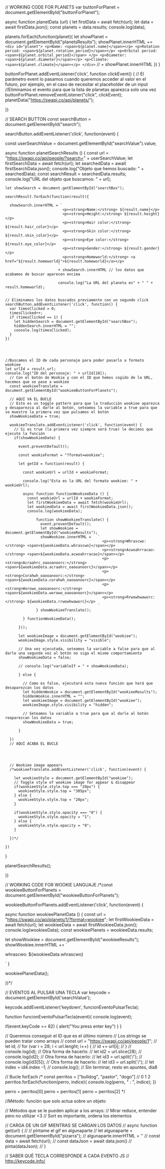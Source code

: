 // WORKING CODE FOR PLANETS
var buttonForPlanet = document.getElementById("buttonForPlanet");

async function planetData (url) {
  let firstData = await fetch(url);
  let data = await firstData.json();
  const planets = data.results;
  console.log(data);

  planets.forEach(function(planet){
    let showPlanet = document.getElementById("planetsResults");
    showPlanet.innerHTML += `
                              <div id="planet">
                              <p>Name: <span>${planet.name}</span></p>
                              <p>Rotation period: <span>${planet.rotation_period}</span></p>
                              <p>Orbital period: <span>${planet.orbital_period}</span> </p>
                              <p>Diameter: <span>${planet.diameter}</span></p>
                              <p>Climate: <span>${planet.climate}</span></p>
                              </div>
                            `
                            // + showPlanet.innerHTML
  })
}

buttonForPlanet.addEventListener('click', function clickEvent() { // El parámetro event lo pasamos cuando queremos acceder al valor en el futuro, por ejemplo, en el caso de necesitar el placeholder de un input
  //Eliminamos el evento para que la lista de planetas aparezca solo una vez
  buttonForPlanet.removeEventListener("click", clickEvent);
  planetData("https://swapi.co/api/planets/");

})














// SEARCH BUTTON
const searchButton = document.getElementById("search");

searchButton.addEventListener('click', function(event) {

  const userSearchValue = document.getElementById("searchValue").value;

  async function planetSearchResults () {
    const url = "https://swapi.co/api/people/?search=" + userSearchValue;
    let firstSearchData = await fetch(url);
    let searchedData = await firstSearchData.json();
    console.log("Objeto que hemos buscado: " + searchedData);
    const searchResult = searchedData.results;
    console.log("URL del objeto que buscamos: " + url);


    let showSearch = document.getElementById("searchBox");

    searchResult.forEach(function(result){

      showSearch.innerHTML = `
                              <p><strong>Name:</strong> ${result.name}</p>
                              <p><strong>Height:</strong> ${result.height}</p>
                              <p><strong>Hair color:</strong> ${result.hair_color}</p>
                              <p><strong>Skin color:</strong> ${result.skin_color}</p>
                              <p><strong>Eye color:</strong> ${result.eye_color}</p>
                              <p><strong>Gender:</strong> ${result.gender}</p>
                              <p><strong>Homeworld:</strong> <a href="${result.homeworld}">${result.homeworld}</a></p>
                            `
                            + showSearch.innerHTML // los datos que acabamos de buscar aparecen encima

                            console.log("La URL del planeta es" + " " + result.homeworld);


    // Eliminamos los datos buscados previamente con un segundo click
    searchButton.addEventListener('click', function() {
      var timesClicked = 0;
      timesClicked++;
      if (timesClicked == 1) {
        let hiddenSearch = document.getElementById("searchBox");
        hiddenSearch.innerHTML = "";
        console.log(timesClicked);
      }
    })




    //Buscamos el ID de cada personaje para poder pasarlo a formato wookiee
    let urlId = result.url;
    console.log("ID del personaje: " + urlId[28]);
      // Con el botón de Wookie y con el ID que hemos cogido de la URL, hacemos que se pase a wookiee
      const wookieeTranslate = document.getElementById("wookieeButtonForPlanets");

      // AQUÍ VA EL BUCLE
      // Esto es un toggle pattern para que la traducción wookiee aparezca y desaparezca al darle al botón, seteamos la variable a true para que se muestre la primera vez que pulsamos el botón
      showWookieeData = true;

      wookieeTranslate.addEventListener('click', function(event) {
        // Si es true (la primera vez siempre será true) le decimos que ejecute la función
        if(showWookieeData) {

          event.preventDefault();

          const wookieFormat = "?format=wookiee";

          let getId = function(result) {

            const wookieUrl = urlId + wookieFormat;

            console.log("Esta es la URL del formato wookiee: " + wookieUrl);

            async function functionWookieeData () {
              const wookieUrl = urlId + wookieFormat;
              let firstWookieeData = await fetch(wookieUrl);
              let wookieeData = await firstWookieeData.json();
              console.log(wookieeData);

                  function showWookieeTranslate() {
                    event.preventDefault();
                    let showWookiee = document.getElementById("wookieeResults");
                    showWookiee.innerHTML =   `
                                                <p><strong>Whrascwo:</strong> <span>${wookieeData.whrascwo}</span></p>
                                                <p><strong>Acwoahrracao:</strong> <span>${wookieeData.acwoahrracao}</span></p>
                                                <p><strong>Acraahrc_oaooanoorc:</strong> <span>${wookieeData.acraahrc_oaooanoorc}</span></p>
                                                <p><strong>Corahwh_oaooanoorc:</strong> <span>${wookieeData.corahwh_oaooanoorc}</span></p>
                                                <p><strong>Worowo_oaooanoorc:</strong> <span>${wookieeData.worowo_oaooanoorc}</span></p>
                                                <p><strong>Rrwowhwaworc:</strong> ${wookieeData.rrwowhwaworc}</p>
                                              `
                  } showWookieeTranslate();

            } functionWookieeData();

          }();

          let wookieeImage = document.getElementById("wookiee");
          wookieeImage.style.visibility = "visible";

          // Una vez ejecutada, seteamos la variable a false para que al darle una segunda vez al botón no siga el mismo comportamiento
          showWookieeData = false;

          // console.log("variableIf = " + showWookieeData);

          } else {

            // Como es false, ejecutará esta nueva función que hará que desaparezcan los datos
            let hiddenWookie = document.getElementById("wookieeResults");
            hiddenWookie.innerHTML = "";
            let wookieeImage = document.getElementById("wookiee");
            wookieeImage.style.visibility = "hidden";

            // Seteamos la variable a true para que al darle al botón reaparezcan los datos
            showWookieeData = true;

          }

      })
      // AQUÍ ACABA EL BUCLE




      // Wookiee image appears
      /*wookieeTranslate.addEventListener('click', function(event) {

        let wookieeStyle = document.getElementById("wookiee");
        // Toggle style of wookiee image for appear & disappear
        if(wookieeStyle.style.top === "20px") {
          wookieeStyle.style.top = "305px";
        } else {
          wookieeStyle.style.top = "20px";
        }

        if(wookieeStyle.style.opacity === "0") {
          wookieeStyle.style.opacity = "1";
        } else {
          wookieeStyle.style.opacity = "0";
        }

      })*/

    })

  }

  planetSearchResults();

})







// WORKING CODE FOR WOOKIE LANGUAJE
/*const wookieeButtonForPlanets = document.getElementById("wookieeButtonForPlanets");

wookieeButtonForPlanets.addEventListener('click', function(event) {

async function wookieePlanetData () {
const url = "https://swapi.co/api/planets/1/?format=wookiee";
let firstWookieeData = await fetch(url);
let wookieeData = await firstWookieeData.json();
console.log(wookieeData);
const wookieePlanets = wookieeData.results;

let showWookiee = document.getElementById("wookieeResults");
showWookiee.innerHTML += `
<p>whrascwo: <span>${wookieeData.whrascwo}</span></p>
`
}

wookieePlanetData();

})*/











// EVENTOS AL PULSAR UNA TECLA
var keycode = document.getElementById('searchValue');

keycode.addEventListener('keydown', funcionEventoPulsarTecla);

function funcionEventoPulsarTecla(event){
  console.log(event);

  if(event.keyCode == 82) {
    alert("You press enter key")
  }
}




// Queremos conseguir el ID que es el último número
// Los strings se pueden tratar como arrays
// const url = "https://swapi.co/api/people/1";
// let id;
// for (var i = 28; i < url.lenght; i++) {
// id += url[i];
// }
// console.log(id);
// Otra forma de hacerlo:
// let id2 = url.slice(28);
// console.log(id2);
// Otra forma de hacerlo:
// let id3 = url.split('/');
// console.log(id3[5]);
// Otra forma de hacerlo:
// let id3 = url.split('/');
// let index = id4.index -1;
// console.log();
// Sin terminar, resto en apuntes, día8


// Bucle forEach
/*
const perritos = ["bulldog", "pastor", "dogo"]
// 0 1 2
perritos.forEach(function(perro, indice){
console.log(perro, " : ", indice);
})

perro = perritos[0]
perro = perritos[1]
perro = perritos[2]
*/

//Método: función que solo actua sobre un objeto


// Métodos que se le pueden aplicar a los arrays:
// Mirar reduce, entender pero no utilizar <3
// Sort es importante, ordena los elementos



// CARGA DE UN GIF MIENTRAS SE CARGAN LOS DATOS
// async function get(url) {
//   // píntame el gif en algunaparte
//   let algunaparte = document.getElementById("pizarra");
//   algunaparte.innerHTML = '<img src="">'
//   const data = await fetch(url);
//   const dataJson = await data.json()
//   pinta(dataJson);
// }


// SABER QUÉ TECLA CORRESPONDE A CADA EVENTO JS
// http://keycode.info/
